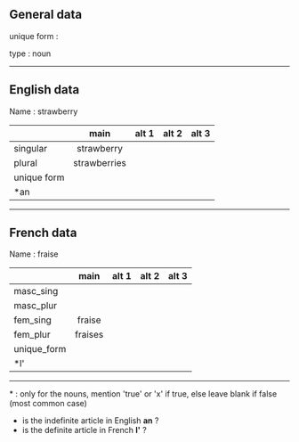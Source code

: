 ## General data

unique form :

type : noun

---

## English data

Name : strawberry

|             |     main     | alt 1 | alt 2 | alt 3 |
| :---------- | :----------: | :---: | :---: | ----- |
| singular    |  strawberry  |       |       |       |
| plural      | strawberries |       |       |       |
| unique form |              |       |       |       |
| \*an        |              |       |       |       |

---

## French data

Name : fraise

|             |  main   | alt 1 | alt 2 | alt 3 |
| :---------- | :-----: | :---: | :---: | :---: |
| masc_sing   |         |       |       |       |
| masc_plur   |         |       |       |       |
| fem_sing    | fraise  |       |       |       |
| fem_plur    | fraises |       |       |       |
| unique_form |         |       |       |       |
| \*l'        |         |       |       |       |

---

\* : only for the nouns, mention 'true' or 'x' if true, else leave blank if false (most common case)

- is the indefinite article in English **an** ?
- is the definite article in French **l'** ?
